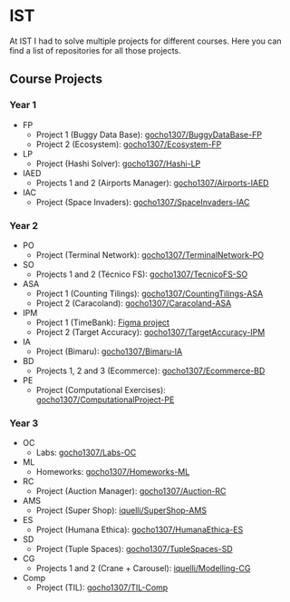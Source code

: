 # IST

At IST I had to solve multiple projects for different courses.
Here you can find a list of repositories for all those projects.

## Course Projects

### Year 1

- FP
  - Project 1 (Buggy Data Base): [gocho1307/BuggyDataBase-FP](https://github.com/gocho1307/BuggyDataBase-FP)
  - Project 2 (Ecosystem): [gocho1307/Ecosystem-FP](https://github.com/gocho1307/Ecosystem-FP)
- LP
  - Project (Hashi Solver): [gocho1307/Hashi-LP](https://github.com/gocho1307/Hashi-LP)
- IAED
  - Projects 1 and 2 (Airports Manager): [gocho1307/Airports-IAED](https://github.com/gocho1307/Airports-IAED)
- IAC
  - Project (Space Invaders): [gocho1307/SpaceInvaders-IAC](https://github.com/gocho1307/SpaceInvaders-IAC)

### Year 2

- PO
  - Project (Terminal Network): [gocho1307/TerminalNetwork-PO](https://github.com/gocho1307/TerminalNetwork-PO)
- SO
  - Projects 1 and 2 (Técnico FS): [gocho1307/TecnicoFS-SO](https://github.com/gocho1307/TecnicoFS-SO)
- ASA
  - Project 1 (Counting Tilings): [gocho1307/CountingTilings-ASA](https://github.com/gocho1307/CountingTilings-ASA)
  - Project 2 (Caracoland): [gocho1307/Caracoland-ASA](https://github.com/gocho1307/Caracoland-ASA)
- IPM
  - Project 1 (TimeBank): [Figma project](https://www.figma.com/file/Zzl9YseHCXmHRbvWV55YVF/TimeBank-App?node-id=0%3A1&t=ojtNA04e0lgBMUs2-1)
  - Project 2 (Target Accuracy): [gocho1307/TargetAccuracy-IPM](https://github.com/gocho1307/TargetAccuracy-IPM)
- IA
  - Project (Bimaru): [gocho1307/Bimaru-IA](https://github.com/gocho1307/Bimaru-IA)
- BD
  - Projects 1, 2 and 3 (Ecommerce): [gocho1307/Ecommerce-BD](https://github.com/gocho1307/Ecommerce-BD)
- PE
  - Project (Computational Exercises): [gocho1307/ComputationalProject-PE](https://github.com/gocho1307/ComputationalProject-PE)

### Year 3

- OC
  - Labs: [gocho1307/Labs-OC](https://github.com/gocho1307/Labs-OC)
- ML
  - Homeworks: [gocho1307/Homeworks-ML](https://github.com/gocho1307/Homeworks-ML)
- RC
  - Project (Auction Manager): [gocho1307/Auction-RC](https://github.com/gocho1307/Auction-RC)
- AMS
  - Project (Super Shop): [iquelli/SuperShop-AMS](https://github.com/iquelli/SuperShop-AMS)
- ES
  - Project (Humana Ethica): [gocho1307/HumanaEthica-ES](https://github.com/gocho1307/HumanaEthica-ES)
- SD
  - Project (Tuple Spaces): [gocho1307/TupleSpaces-SD](https://github.com/gocho1307/TupleSpaces-SD)
- CG
  - Projects 1 and 2 (Crane + Carousel): [iquelli/Modelling-CG](https://github.com/iquelli/Modelling-CG)
- Comp
  - Project (TIL): [gocho1307/TIL-Comp](https://github.com/gocho1307/TIL-Comp)
